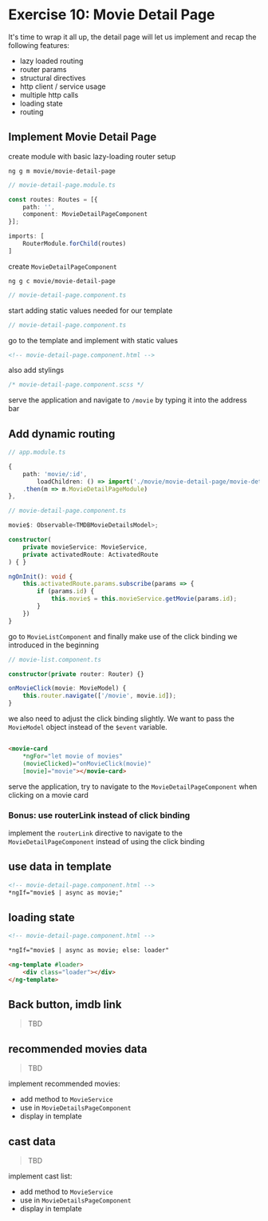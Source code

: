 # Exercise 10: Movie Detail Page

It's time to wrap it all up, the detail page will let us implement and recap the following features:
* lazy loaded routing
* router params
* structural directives
* http client / service usage
* multiple http calls
* loading state
* routing

## Implement Movie Detail Page

create module with basic lazy-loading router setup

`ng g m movie/movie-detail-page`

```ts
// movie-detail-page.module.ts

const routes: Routes = [{
    path: '',
    component: MovieDetailPageComponent
}];

imports: [
    RouterModule.forChild(routes)
]

```

create `MovieDetailPageComponent`

`ng g c movie/movie-detail-page`

```ts
// movie-detail-page.component.ts

```

start adding static values needed for our template

```ts
// movie-detail-page.component.ts

```

go to the template and implement with static values

```html
<!-- movie-detail-page.component.html -->

```

also add stylings

```scss
/* movie-detail-page.component.scss */


```

serve the application and navigate to `/movie` by typing it into the address bar

## Add dynamic routing

```ts
// app.module.ts

{
    path: 'movie/:id',
        loadChildren: () => import('./movie/movie-detail-page/movie-detail-page.module')
    .then(m => m.MovieDetailPageModule)
},

```

```ts
// movie-detail-page.component.ts

movie$: Observable<TMDBMovieDetailsModel>;

constructor(
    private movieService: MovieService,
    private activatedRoute: ActivatedRoute
) { }

ngOnInit(): void {
    this.activatedRoute.params.subscribe(params => {
        if (params.id) {
            this.movie$ = this.movieService.getMovie(params.id);
        }
    })
}
```

go to `MovieListComponent` and finally make use of the click binding we introduced in the beginning

```ts
// movie-list.component.ts

constructor(private router: Router) {}

onMovieClick(movie: MovieModel) {
    this.router.navigate(['/movie', movie.id]);
}

```

we also need to adjust the click binding slightly. We want to pass the `MovieModel` object instead of the `$event` variable.

```html

<movie-card
    *ngFor="let movie of movies"
    (movieClicked)="onMovieClick(movie)"
    [movie]="movie"></movie-card>
```

serve the application, try to navigate to the `MovieDetailPageComponent` when clicking on a movie card

### Bonus: use routerLink instead of click binding

implement the `routerLink` directive to navigate to the `MovieDetailPageComponent` instead of using the click binding 

## use data in template

```html
<!-- movie-detail-page.component.html -->
*ngIf="movie$ | async as movie;"

```

## loading state

```html
<!-- movie-detail-page.component.html -->

*ngIf="movie$ | async as movie; else: loader"

<ng-template #loader>
    <div class="loader"></div>
</ng-template>

```

## Back button, imdb link

> TBD

## recommended movies data

> TBD 

implement recommended movies:

* add method to `MovieService`
* use in `MovieDetailsPageComponent`
* display in template

## cast data

> TBD

implement cast list:

* add method to `MovieService`
* use in `MovieDetailsPageComponent`
* display in template
